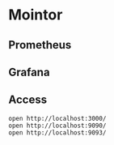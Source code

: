 # Mointor

## Prometheus

## Grafana

## Access

```shell
open http://localhost:3000/
open http://localhost:9090/
open http://localhost:9093/
```
